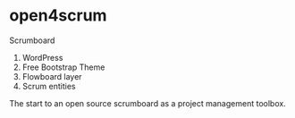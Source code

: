 open4scrum
==========

Scrumboard

1. WordPress
2. Free Bootstrap Theme
3. Flowboard layer
4. Scrum entities

The start to an open source scrumboard as a project management toolbox.
